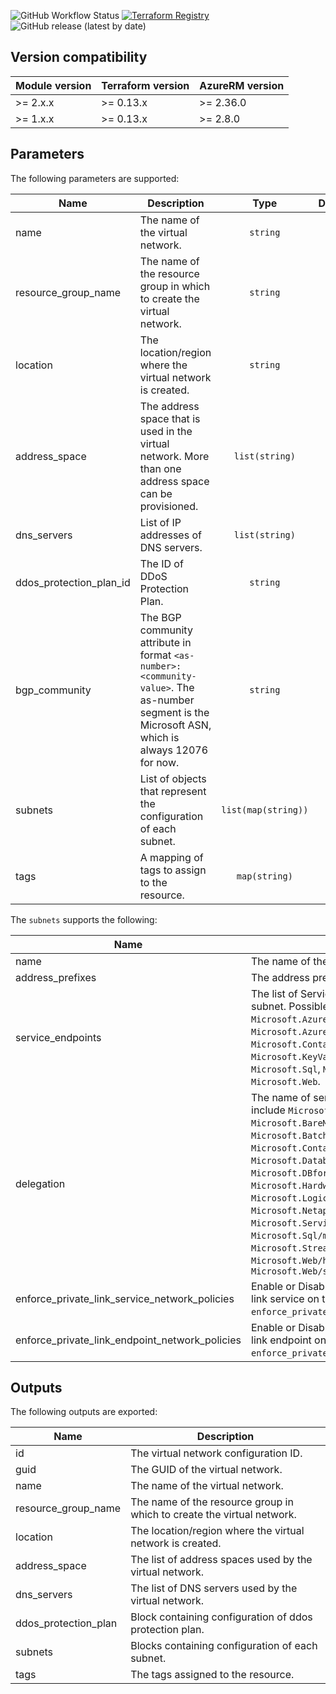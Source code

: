 ![GitHub Workflow Status](https://img.shields.io/github/workflow/status/aztfm/terraform-azurerm-virtual-network/Release?label=Testing&logo=GitHub)
[![Terraform Registry](https://img.shields.io/badge/Terraform-registry-blueviolet.svg?logo=terraform)](https://registry.terraform.io/modules/aztfm/virtual-network/azurerm/)
![GitHub release (latest by date)](https://img.shields.io/github/v/release/aztfm/terraform-azurerm-virtual-network?label=Release)

## Version compatibility

| Module version | Terraform version | AzureRM version |
| -------------- | ----------------- | --------------- |
| >= 2.x.x       | >= 0.13.x         | >= 2.36.0       |
| >= 1.x.x       | >= 0.13.x         | >= 2.8.0        |

## Parameters

The following parameters are supported:

| Name                       | Description                                                                                                                                       |        Type         | Default | Required |
| -------------------------- | ------------------------------------------------------------------------------------------------------------------------------------------------- | :-----------------: | :-----: | :------: |
| name                       | The name of the virtual network.                                                                                                                  |      `string`       |   n/a   |   yes    |
| resource\_group\_name      | The name of the resource group in which to create the virtual network.                                                                            |      `string`       |   n/a   |   yes    |
| location                   | The location/region where the virtual network is created.                                                                                         |      `string`       |   n/a   |   yes    |
| address\_space             | The address space that is used in the virtual network. More than one address space can be provisioned.                                            |   `list(string)`    |   n/a   |   yes    |
| dns\_servers               | List of IP addresses of DNS servers.                                                                                                              |   `list(string)`    |  `[]`   |    no    |
| ddos\_protection\_plan\_id | The ID of DDoS Protection Plan.                                                                                                                   |      `string`       | `null`  |    no    |
| bgp\_community             | The BGP community attribute in format `<as-number>:<community-value>`. The as-number segment is the Microsoft ASN, which is always 12076 for now. |      `string`       | `null`  |    no    |
| subnets                    | List of objects that represent the configuration of each subnet.                                                                                  | `list(map(string))` |  `[]`   |    no    |
| tags                       | A mapping of tags to assign to the resource.                                                                                                      |    `map(string)`    |  `{}`   |    no    |

The `subnets` supports the following:

| Name                                           | Description                                                                                                                                                                                                                                                                                                                                                                                                                                                                                                                                                                                                           |      Type      | Default | Required |
| ---------------------------------------------- | --------------------------------------------------------------------------------------------------------------------------------------------------------------------------------------------------------------------------------------------------------------------------------------------------------------------------------------------------------------------------------------------------------------------------------------------------------------------------------------------------------------------------------------------------------------------------------------------------------------------- | :------------: | :-----: | :------: |
| name                                           | The name of the subnet.                                                                                                                                                                                                                                                                                                                                                                                                                                                                                                                                                                                               |    `string`    |   n/a   |   yes    |
| address\_prefixes                              | The address prefix/es to use for the subnet.                                                                                                                                                                                                                                                                                                                                                                                                                                                                                                                                                                          | `list(string)` |   n/a   |   yes    |
| service\_endpoints                             | The list of Service endpoints to associate with the subnet. Possible values include: `Microsoft.AzureActiveDirectory`, `Microsoft.AzureCosmosDB`, `Microsoft.ContainerRegistry`, `Microsoft.EventHub`, `Microsoft.KeyVault`, `Microsoft.ServiceBus`, `Microsoft.Sql`, `Microsoft.Storage` and `Microsoft.Web`.                                                                                                                                                                                                                                                                                                        | `list(string)` | `null`  |    no    |
| delegation                                     | The name of service to delegate to. Possible values include `Microsoft.BareMetal/AzureVMware`, `Microsoft.BareMetal/CrayServers`, `Microsoft.Batch/batchAccounts`, `Microsoft.ContainerInstance/containerGroups`, `Microsoft.Databricks/workspaces`, `Microsoft.DBforPostgreSQL/serversv2`, `Microsoft.HardwareSecurityModules/dedicatedHSMs`, `Microsoft.Logic/integrationServiceEnvironments`, `Microsoft.Netapp/volumes`, `Microsoft.ServiceFabricMesh/networks`, `Microsoft.Sql/managedInstances`, `Microsoft.StreamAnalytics/streamingJobs`, `Microsoft.Web/hostingEnvironments` and `Microsoft.Web/serverFarms` |    `string`    | `null`  |    no    |
| enforce_private_link_service_network_policies  | Enable or Disable network policies for the private link service on the subnet. Conflicts with `enforce_private_link_endpoint_network_policies`.                                                                                                                                                                                                                                                                                                                                                                                                                                                                       |     `bool`     |  false  |    no    |
| enforce_private_link_endpoint_network_policies | Enable or Disable network policies for the private link endpoint on the subnet. Conflicts with `enforce_private_link_service_network_policies`.                                                                                                                                                                                                                                                                                                                                                                                                                                                                       |     `bool`     |  false  |    no    |

## Outputs

The following outputs are exported:

| Name                   | Description                                                            |
| ---------------------- | ---------------------------------------------------------------------- |
| id                     | The virtual network configuration ID.                                  |
| guid                   | The GUID of the virtual network.                                       |
| name                   | The name of the virtual network.                                       |
| resource\_group\_name  | The name of the resource group in which to create the virtual network. |
| location               | The location/region where the virtual network is created.              |
| address\_space         | The list of address spaces used by the virtual network.                |
| dns\_servers           | The list of DNS servers used by the virtual network.                   |
| ddos\_protection\_plan | Block containing configuration of ddos protection plan.                |
| subnets                | Blocks containing configuration of each subnet.                        |
| tags                   | The tags assigned to the resource.                                     |
